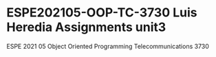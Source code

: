 # ESPE202105-OOP-TC-3730 Luis Heredia Assignments unit3
ESPE 2021 05 Object Oriented Programming Telecommunications 3730

